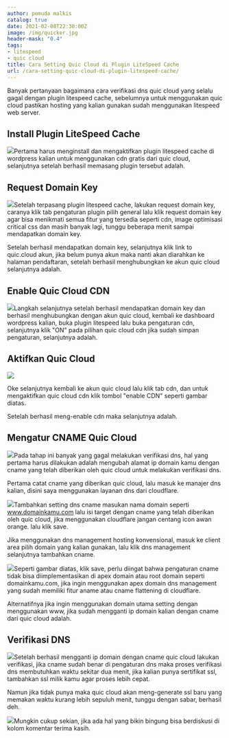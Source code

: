 ```yaml
---
author: pemuda malkis
catalog: true
date: 2021-02-08T22:30:00Z
image: /img/quicker.jpg
header-mask: "0.4"
tags:
- litespeed
- quic cloud
title: Cara Setting Quic Cloud di Plugin LiteSpeed Cache
url: /cara-setting-quic-cloud-di-plugin-litespeed-cache/
---
```


Banyak pertanyaan bagaimana cara verifikasi dns quic cloud yang selalu gagal dengan plugin litespeed cache, sebelumnya untuk menggunakan quic cloud pastikan hosting yang kalian gunakan sudah menggunakan litespeed web server.

## Install Plugin LiteSpeed Cache

![](https://wilfauzy.com/img/litespeed.png)Pertama harus menginstall dan mengaktifkan plugin litespeed cache di wordpress kalian untuk menggunakan cdn gratis dari quic cloud, selanjutnya setelah berhasil memasang plugin tersebut adalah.

## Request Domain Key

![](https://wilfauzy.com/img/domain-key.png)Setelah terpasang plugin litespeed cache, lakukan request domain key, caranya klik tab pengaturan plugin pilih general lalu klik request domain key agar bisa menikmati semua fitur yang tersedia seperti cdn, image optimisasi critical css dan masih banyak lagi, tunggu beberapa menit sampai mendapatkan domain key.

Setelah berhasil mendapatkan domain key, selanjutnya klik link to quic.cloud akun, jika belum punya akun maka nanti akan diarahkan ke halaman pendaftaran, setelah berhasil menghubungkan ke akun quic cloud selanjutnya adalah.

## Enable Quic Cloud CDN

![](https://wildfauzy.com/img/enable-cdn.png)Langkah selanjutnya setelah berhasil mendapatkan domain key dan berhasil menghubungkan dengan akun quic cloud, kembali ke dashboard wordpress kalian, buka plugin litespeed lalu buka pengaturan cdn, selanjutnya klik "ON" pada pilihan quic cloud cdn jika sudah simpan pengaturan, selanjutnya adalah.

## Aktifkan Quic Cloud

![](https://wilfauzy.com/img/quic-cloud-enable.png)

Oke selanjutnya kembali ke akun quic cloud lalu klik tab cdn, dan untuk mengaktifkan quic cloud cdn klik tombol "enable CDN" seperti gambar diatas.

Setelah berhasil meng-enable cdn maka selanjutnya adalah.

## Mengatur CNAME Quic Cloud

![](https://wilfauzy.com/img/cname-quic-cloud.png)Pada tahap ini banyak yang gagal melakukan verifikasi dns, hal yang pertama harus dilakukan adalah mengubah alamat ip domain kamu dengan cname yang telah diberikan oleh quic cloud untuk melakukan verifikasi dns.

Pertama catat cname yang diberikan quic cloud, lalu masuk ke manajer dns kalian, disini saya menggunakan layanan dns dari cloudflare.

![](https://wilfauzy.com/img/setting-dns.png)Tambahkan setting dns cname masukan nama domain seperti www.domainkamu.com lalu isi target dengan cname yang telah diberikan oleh quic cloud, jika menggunakan cloudflare jangan centang icon awan orange. lalu klik save.

Jika menggunakan dns management hosting konvensional, masuk ke client area pilih domain yang kalian gunakan, lalu klik dns management selanjutnya tambahkan cname.

![](https://wilfauzy.com/img/dns-manager.png)Seperti gambar diatas, klik save, perlu diingat bahwa pengaturan cname tidak bisa diimplementasikan di apex domain atau root domain seperti domainkamu.com, jika ingin menggunakan apex domain dns management yang sudah memiliki fitur aname atau cname flattening di cloudflare.

Alternatifnya jika ingin menggunakan domain utama setting dengan menggunakan www, jika sudah mengganti ip domain kalian dengan cname dari quic cloud adalah.

## Verifikasi DNS

![](https://wilfauzy.com/img/verifikasi-cname.png)Setelah berhasil mengganti ip domain dengan cname quic cloud lakukan verifikasi, jika cname sudah benar di pengaturan dns maka proses verifikasi dns membutuhkan waktu sekitar dua menit, jika kalian punya sertifikat ssl, tambahkan ssl milik kamu agar proses lebih cepat.

Namun jika tidak punya maka quic cloud akan meng-generate ssl baru yang memakan waktu kurang lebih sepuluh menit, tunggu dengan sabar, berhasil deh.

![](https://wilfauzy.com/img/sukes-cname.png)Mungkin cukup sekian, jika ada hal yang bikin bingung bisa berdiskusi di kolom komentar terima kasih.